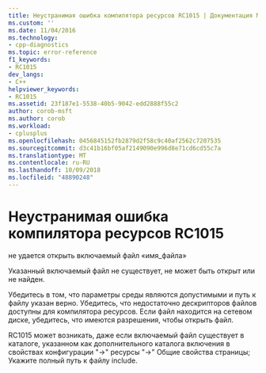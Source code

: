 ```yaml
---
title: Неустранимая ошибка компилятора ресурсов RC1015 | Документация Майкрософт
ms.custom: ''
ms.date: 11/04/2016
ms.technology:
- cpp-diagnostics
ms.topic: error-reference
f1_keywords:
- RC1015
dev_langs:
- C++
helpviewer_keywords:
- RC1015
ms.assetid: 23f187e1-5538-40b5-9042-edd2888f55c2
author: corob-msft
ms.author: corob
ms.workload:
- cplusplus
ms.openlocfilehash: 0456845152fb2879d2f58c9c40af2562c7207535
ms.sourcegitcommit: d3c41b16bf05af2149090e996d8e71cd6cd55c7a
ms.translationtype: MT
ms.contentlocale: ru-RU
ms.lasthandoff: 10/09/2018
ms.locfileid: "48890248"
---
```

# <a name="resource-compiler-fatal-error-rc1015"></a>Неустранимая ошибка компилятора ресурсов RC1015

не удается открыть включаемый файл «имя_файла»

Указанный включаемый файл не существует, не может быть открыт или не найден.

Убедитесь в том, что параметры среды являются допустимыми и путь к файлу указан верно. Убедитесь, что недостаточно дескрипторов файлов доступны для компилятора ресурсов. Если файл находится на сетевом диске, убедитесь, что имеются разрешения, чтобы открыть файл.

RC1015 может возникать, даже если включаемый файл существует в каталоге, указанном как дополнительного каталога включения в свойствах конфигурации "->" ресурсы "->" Общие свойства страницы; Укажите полный путь к файлу include.
